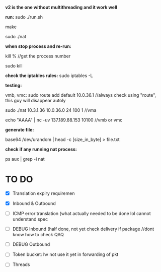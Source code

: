 **v2 is the one without multithreading and it work well**

**run:**
sudo ./run.sh

make

sudo ./nat

**when stop process and re-run:**

kill % //get the process number 

sudo kill <process number>

**check the iptables rules:**
sudo iptables -L

**testing:** 

vmb, vmc: sudo route add default 10.0.36.1 //always check using "route", this guy will disappear autoly

sudo ./nat 10.3.1.36 10.0.36.0 24 100 1 //vma

echo "AAAA" | nc -uv 137.189.88.153 10100 //vmb or vmc

**generate file:**

 base64 /dev/urandom | head -c \[size_in_byte\] > file.txt
 
 **check if any running nat process:**

 ps aux | grep -i nat
 
# TO DO
- [X] Translation expiry requiremen
- [X] Inbound & Outbound
- [ ] ICMP error translation (what actually needed to be done lol cannot understand spec
- [ ] DEBUG Inbound (half done, not yet check delivery if package //dont know how to check QAQ 
- [ ] DEBUG Outbound 
- [ ] Token bucket: hv not use it yet in forwarding of pkt
- [ ] Threads

